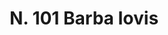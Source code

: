 ---
title: "N. 101 Barba Iovis"
permalink: "/edition/plant101/"
plant-name: "N. 101"
plant-number: "101"
plant-xml: "/assets/xml/plant101.xml"
plant-img1: "/assets/img/plant101_verso.jpg"
plant-img2: "/assets/img/plant101.jpg"
plant-title: "N. 101 Barba Iovis"
plant-wfo-link: "http://www.worldfloraonline.org/taxon/wfo-0000212106"
plant-kew-link: "https://powo.science.kew.org/taxon/urn:lsid:ipni.org:names:474645-1"
plant-taxon-content: "Anthyllis Barba-Jovis L."
layout: single-xml
---